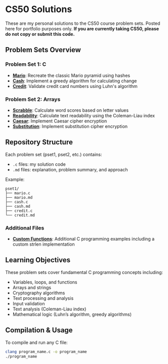 # CS50 Solutions

These are my personal solutions to the CS50 course problem sets. Posted here for portfolio purposes only. **If you are currently taking CS50, please do not copy or submit this code.**

## Problem Sets Overview

### Problem Set 1: C
- **[Mario](pset1/mario.md)**: Recreate the classic Mario pyramid using hashes
- **[Cash](pset1/cash.md)**: Implement a greedy algorithm for calculating change
- **[Credit](pset1/credit.md)**: Validate credit card numbers using Luhn's algorithm

### Problem Set 2: Arrays
- **[Scrabble](pset2/scrabble.md)**: Calculate word scores based on letter values
- **[Readability](pset2/readability.md)**: Calculate text readability using the Coleman-Liau index
- **[Caesar](pset2/caesar.md)**: Implement Caesar cipher encryption
- **[Substitution](pset2/substitution.md)**: Implement substitution cipher encryption

## Repository Structure

Each problem set (pset1, pset2, etc.) contains:
- `.c` files: my solution code
- `.md` files: explanation, problem summary, and approach

Example:
```
pset1/
├── mario.c
├── mario.md
├── cash.c
├── cash.md
├── credit.c
└── credit.md
```

### Additional Files
- **[Custom Functions](custom-functions/)**: Additional C programming examples including a custom strlen implementation

## Learning Objectives

These problem sets cover fundamental C programming concepts including:
- Variables, loops, and functions
- Arrays and strings
- Cryptography algorithms
- Text processing and analysis
- Input validation
- Text analysis (Coleman-Liau index)
- Mathematical logic (Luhn’s algorithm, greedy algorithms)

## Compilation & Usage

To compile and run any C file:
```bash
clang program_name.c -o program_name
./program_name
```

